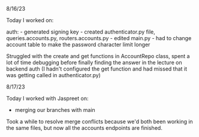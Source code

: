 8/16/23

Today I worked on:

auth:   - generated signing key
        - created authenticator.py file, queries.accounts.py, routers.accounts.py
        - edited main.py
        - had to change account table to make the password character limit longer

Struggled with the create and get functions in AccountRepo class, spent a lot of time debugging before finally finding the answer in the lecture on backend auth (I hadn't configured the get function and had missed that it was getting called in authenticator.py)


8/17/23

Today I worked with Jaspreet on:

- merging our branches with main

Took a while to resolve merge conflicts because we'd both been working in the same files, but now all the accounts endpoints are finished.
